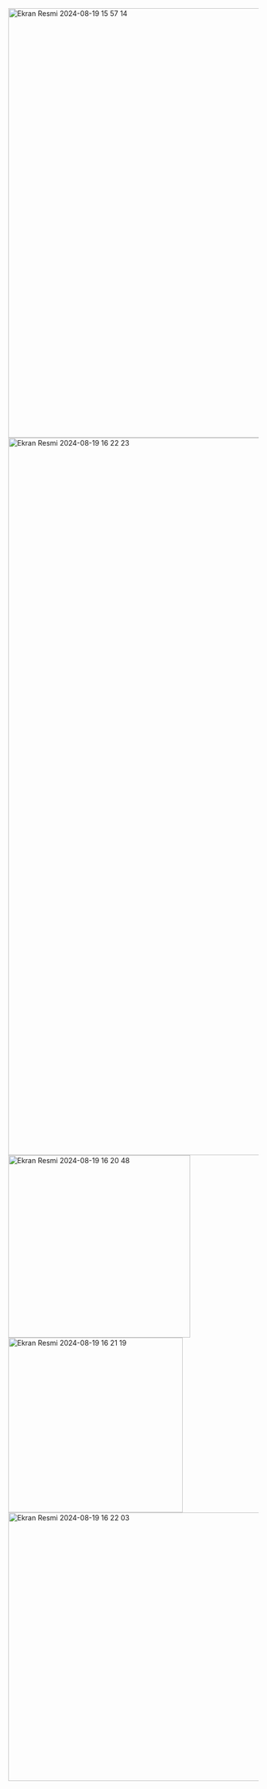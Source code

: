 <img width="862" alt="Ekran Resmi 2024-08-19 15 57 14" src="https://github.com/user-attachments/assets/a9ee5f23-546e-404b-b942-dc718b3dc230">
<img width="1440" alt="Ekran Resmi 2024-08-19 16 22 23" src="https://github.com/user-attachments/assets/fa0f296e-75b2-4f36-ad58-d49509595524">
<img width="366" alt="Ekran Resmi 2024-08-19 16 20 48" src="https://github.com/user-attachments/assets/83c1481a-069a-4f54-9ecd-5b4a81b6cb32">
<img width="351" alt="Ekran Resmi 2024-08-19 16 21 19" src="https://github.com/user-attachments/assets/e137bb94-d3b4-44c5-86b3-b3a58c9b737f">
<img width="539" alt="Ekran Resmi 2024-08-19 16 22 03" src="https://github.com/user-attachments/assets/b48e19c4-b315-4fe0-b9ad-909e0a5cb65b">
